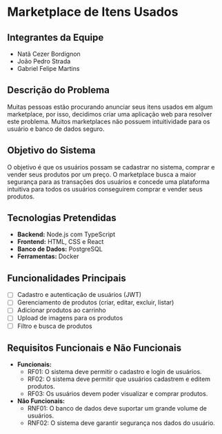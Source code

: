 # Marketplace de Itens Usados

## Integrantes da Equipe

- Natã Cezer Bordignon
- João Pedro Strada
- Gabriel Felipe Martins

## Descrição do Problema

Muitas pessoas estão procurando anunciar seus itens usados em algum marketplace, por isso, decidimos criar uma aplicação web para resolver este problema. Muitos marketplaces não possuem intuitividade para os usuário e banco de dados seguro.

## Objetivo do Sistema

O objetivo é que os usuários possam se cadastrar no sistema, comprar e vender seus produtos por um preço. O marketplace busca a maior segurança para as transações dos usuários e concede uma plataforma intuitiva para todos os usuários conseguirem comprar e vender seus produtos.

## Tecnologias Pretendidas

- **Backend:** Node.js com TypeScript
- **Frontend:** HTML, CSS e React
- **Banco de Dados:** PostgreSQL
- **Ferramentas:** Docker

## Funcionalidades Principais

- [ ]  Cadastro e autenticação de usuários (JWT)
- [ ]  Gerenciamento de produtos (criar, editar, excluir, listar)
- [ ]  Adicionar produtos ao carrinho
- [ ]  Upload de imagens para os produtos
- [ ]  Filtro e busca de produtos

## Requisitos Funcionais e Não Funcionais

- **Funcionais:**
    - RF01: O sistema deve permitir o cadastro e login de usuários.
    - RF02: O sistema deve permitir que usuários cadastrem e editem produtos.
    - RF03: Os usuários devem poder visualizar e comprar produtos.
- **Não Funcionais:**
    - RNF01: O banco de dados deve suportar um grande volume de usuários.
    - RNF02: O sistema deve garantir segurança nos dados do usuário.
